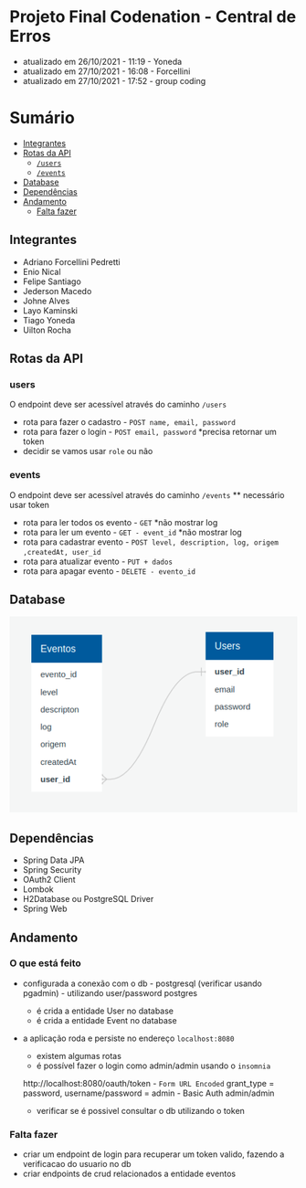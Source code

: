 # Projeto Final Codenation - Central de Erros

- atualizado em 26/10/2021 - 11:19 - Yoneda
- atualizado em 27/10/2021 - 16:08 - Forcellini
- atualizado em 27/10/2021 - 17:52 - group coding

# Sumário

- [Integrantes](#integrantes)
- [Rotas da API](#rotas-da-api)
  - [`/users`](#users)
  - [`/events`](#events)
- [Database](#database)
- [Dependências](#dependências)
- [Andamento](#andamento)
  - [Falta fazer](#falta-fazer)

## Integrantes

- Adriano Forcellini Pedretti
- Enio Nical
- Felipe Santiago
- Jederson Macedo
- Johne Alves
- Layo Kaminski
- Tiago Yoneda
- Uilton Rocha

## Rotas da API

### users

O endpoint deve ser acessível através do caminho `/users`

- rota para fazer o cadastro - `POST name, email, password`
- rota para fazer o login - `POST email, password` \*precisa retornar um token
- decidir se vamos usar `role` ou não

### events

O endpoint deve ser acessível através do caminho `/events`
\*\* necessário usar token

- rota para ler todos os evento - `GET` \*não mostrar log
- rota para ler um evento - `GET - event_id` \*não mostrar log
- rota para cadastrar evento - `POST level, description, log, origem ,createdAt, user_id`
- rota para atualizar evento - `PUT + dados`
- rota para apagar evento - `DELETE - evento_id`

## Database

![Esquema de database](./public/schema_database.png)

## Dependências

- Spring Data JPA
- Spring Security
- OAuth2 Client
- Lombok
- H2Database ou PostgreSQL Driver
- Spring Web

## Andamento
  
  ### O que está feito
  - configurada a conexão com o db - postgresql (verificar usando pgadmin) - utilizando user/password postgres
    - é crida a entidade User no database
    - é crida a entidade Event no database
  - a aplicação roda e persiste no endereço `localhost:8080`
    - existem algumas rotas
    - é possível fazer o login como admin/admin usando o `insomnia`

    http://localhost:8080/oauth/token - `Form URL Encoded` grant_type = password, username/password = admin - Basic Auth admin/admin
    - verificar se é possivel consultar o db utilizando o token


  ### Falta fazer
  - criar um endpoint de login para recuperar um token valido, fazendo a verificacao do usuario no db
  - criar endpoints de crud relacionados a entidade eventos
